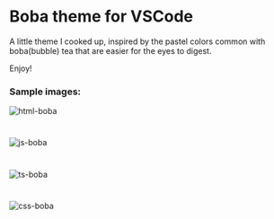 # Boba theme for VSCode

A little theme I cooked up, inspired by the pastel colors common with boba(bubble) tea that are easier for the eyes to digest.

Enjoy!

### Sample images:

![html-boba](https://user-images.githubusercontent.com/90207985/204438126-aeef83d9-29de-418f-9484-5e64c9bf90f7.png)
#
![js-boba](https://user-images.githubusercontent.com/90207985/204438141-f19b3251-a601-4a8b-ab4b-98530e94b80c.png)
#
![ts-boba](https://user-images.githubusercontent.com/90207985/204438156-ce3831d2-df71-4801-b011-380ba0286797.png)
#
![css-boba](https://user-images.githubusercontent.com/90207985/204438161-e99483b3-c7e6-4440-96d7-d740d4c80094.png)
